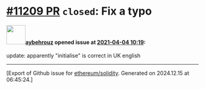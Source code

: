 # [\#11209 PR](https://github.com/ethereum/solidity/pull/11209) `closed`: Fix a typo

#### <img src="https://avatars.githubusercontent.com/u/75391306?u=0b69567f702f09c4b6ee173036a39e98e51676bb&v=4" width="50">[aybehrouz](https://github.com/aybehrouz) opened issue at [2021-04-04 10:19](https://github.com/ethereum/solidity/pull/11209):

update: apparently "initialise" is correct in UK english




-------------------------------------------------------------------------------



[Export of Github issue for [ethereum/solidity](https://github.com/ethereum/solidity). Generated on 2024.12.15 at 06:45:24.]
